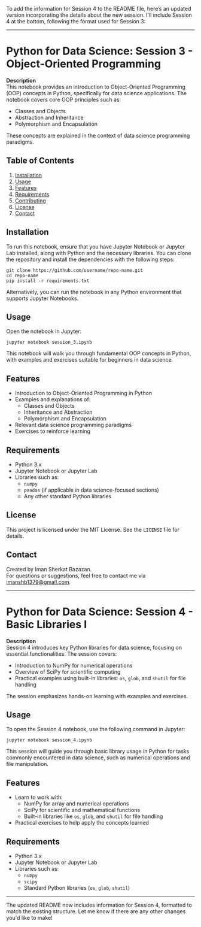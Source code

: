 To add the information for Session 4 to the README file, here’s an updated version incorporating the details about the new session. I'll include Session 4 at the bottom, following the format used for Session 3:

---

# Python for Data Science: Session 3 - Object-Oriented Programming

**Description**  
This notebook provides an introduction to Object-Oriented Programming (OOP) concepts in Python, specifically for data science applications. The notebook covers core OOP principles such as:

- Classes and Objects
- Abstraction and Inheritance
- Polymorphism and Encapsulation

These concepts are explained in the context of data science programming paradigms.

## Table of Contents
1. [Installation](#installation)
2. [Usage](#usage)
3. [Features](#features)
4. [Requirements](#requirements)
5. [Contributing](#contributing)
6. [License](#license)
7. [Contact](#contact)

## Installation

To run this notebook, ensure that you have Jupyter Notebook or Jupyter Lab installed, along with Python and the necessary libraries. You can clone the repository and install the dependencies with the following steps:

```
git clone https://github.com/username/repo-name.git
cd repo-name
pip install -r requirements.txt
```

Alternatively, you can run the notebook in any Python environment that supports Jupyter Notebooks.

## Usage

Open the notebook in Jupyter:

```
jupyter notebook session_3.ipynb
```

This notebook will walk you through fundamental OOP concepts in Python, with examples and exercises suitable for beginners in data science.

## Features

- Introduction to Object-Oriented Programming in Python
- Examples and explanations of:
  - Classes and Objects
  - Inheritance and Abstraction
  - Polymorphism and Encapsulation
- Relevant data science programming paradigms
- Exercises to reinforce learning

## Requirements

- Python 3.x
- Jupyter Notebook or Jupyter Lab
- Libraries such as:
  - `numpy`
  - `pandas` (if applicable in data science-focused sections)
  - Any other standard Python libraries

## License

This project is licensed under the MIT License. See the `LICENSE` file for details.

## Contact

Created by Iman Sherkat Bazazan.  
For questions or suggestions, feel free to contact me via [imanshb1379@gmail.com](mailto:imanshb1379@gmail.com).

---

# Python for Data Science: Session 4 - Basic Libraries I

**Description**  
Session 4 introduces key Python libraries for data science, focusing on essential functionalities. The session covers:

- Introduction to NumPy for numerical operations
- Overview of SciPy for scientific computing
- Practical examples using built-in libraries: `os`, `glob`, and `shutil` for file handling

The session emphasizes hands-on learning with examples and exercises.

## Usage

To open the Session 4 notebook, use the following command in Jupyter:

```
jupyter notebook session_4.ipynb
```

This session will guide you through basic library usage in Python for tasks commonly encountered in data science, such as numerical operations and file manipulation.

## Features

- Learn to work with:
  - NumPy for array and numerical operations
  - SciPy for scientific and mathematical functions
  - Built-in libraries like `os`, `glob`, and `shutil` for file handling
- Practical exercises to help apply the concepts learned

## Requirements

- Python 3.x
- Jupyter Notebook or Jupyter Lab
- Libraries such as:
  - `numpy`
  - `scipy`
  - Standard Python libraries (`os`, `glob`, `shutil`)

---

The updated README now includes information for Session 4, formatted to match the existing structure. Let me know if there are any other changes you'd like to make!
